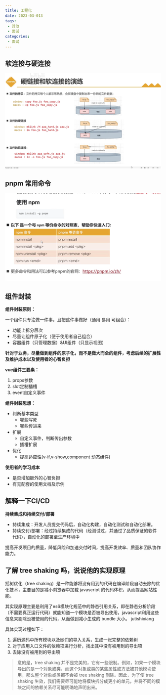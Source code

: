 ```yaml
---
title: 工程化
date: 2023-03-013
tags:
 - 其他
 - 面试
categories: 
 - 面试
---
```

## 软连接与硬连接

![](./img/soft-link&hard-link.png)

## pnpm 常用命令

![](./img/pnpm.png)


## 组件封装

**组件封装原则：**

一个组件只专注做一件事，且把这件事做好（通用 易用 可组合）：

- 功能上拆分层次
- 尽量让组件原子化（便于使用者自己组合）
- 容器组件（只管理数据）&UI组件（只显示视图）

**针对于业务，尽量做到组件的原子化，而不是做大而全的组件，考虑后续的扩展性及维护成本以及使用者的心智负担**

 **vue组件三要素：**
1. props参数
2. slot定制插槽
3. event自定义事件

**组件封装思想：**
- 判断基本类型
  - 哪些写死
  - 哪些传进来
- 扩展
  - 自定义事件，判断传出参数
  - 插槽扩展
- 优化
  -  提高适应性(v-if,v-show,component 动态组件)

**使用者的学习成本**

- 是否增加额外的心智负担
- 有无配套的使用文档及示例


## 解释一下CI/CD

**持续集成和持续交付/部署**

- 持续集成：开发人员提交代码后，自动化构建，自动化测试和自动化部署。
- 持续交付/部署：经过持续集成的代码（经测试过，并通过了品质保证的软件代码），自动化的部署至生产环境中

提高开发项目的质量，降低风险和加速交付时间，提高开发效率、质量和团队协作能力。


## 了解 tree shaking 吗，说说他的实现原理

摇树优化（tree shaking）是一种能够将没有用到的代码在编译阶段自动去除的优化技术，主要目的是减小浏览器中加载 javascript 的代码体积，从而提高网站性能。

其实现原理主要是利用了es6模块化规范中的静态引用关系，即在静态分析阶段（不需要真正运行代码）就能知道一个模块是否被导出使用，javascript利用这些信息来剔除没被使用的代码，从而做到减小生成的 bundle 大小。
jutishixiang

具体实现过程如下：
1. 遍历源码中所有模块以及她们的导入关系，生成一张完整的依赖树
2. 对于应用入口文件的依赖项进行分析，找出其中没有被用到的导出项
3. 去除没有被用到的导出项

>意的是，tree shaking 并不是完美的，它有一些限制。例如，如果一个模块导出的是一个对象或类，而这个对象或类的某些属性或方法被其他模块使用，那么整个对象或类都不会被 tree shaking 删除。因此，为了使 tree shaking 生效，我们需要尽可能地将模块拆分成更小的单元，并将不同的模块之间的依赖关系尽可能明确地声明出来。